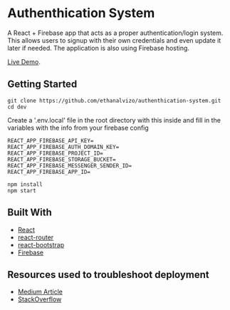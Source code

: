 # Authenthication System

A React + Firebase app that acts as a proper authentication/login system. This allows users to signup with their own credentials and even update it later if needed. The application is also using Firebase hosting.

[Live Demo](https://auth-dev-27e8b.web.app/).

## Getting Started
```
git clone https://github.com/ethanalvizo/authenthication-system.git
cd dev
```
Create a '.env.local' file in the root directory with this inside and fill in the variables with the info from your firebase config
```
REACT_APP_FIREBASE_API_KEY=
REACT_APP_FIREBASE_AUTH_DOMAIN_KEY=
REACT_APP_FIREBASE_PROJECT_ID=
REACT_APP_FIREBASE_STORAGE_BUCKET=
REACT_APP_FIREBASE_MESSENGER_SENDER_ID=
REACT_APP_FIREBASE_APP_ID=
```

```
npm install
npm start
```
## Built With
* [React](https://reactjs.org/)
* [react-router](https://reactrouter.com/)
* [react-bootstrap](https://react-bootstrap.github.io/)
* [Firebase](https://firebase.google.com/)

## Resources used to troubleshoot deployment
* [Medium Article](https://medium.com/@bensigo/hosting-your-react-app-with-firebase-hosting-add1fa08c214)
* [StackOverflow](https://stackoverflow.com/questions/52939427/react-router-doesnt-route-traffic-when-hosted-on-firebase)

